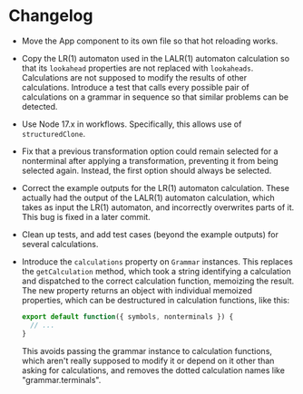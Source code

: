 # Changelog

* Move the App component to its own file so that hot reloading works.

* Copy the LR(1) automaton used in the LALR(1) automaton calculation so that its `lookahead` properties are not replaced with `lookaheads`. Calculations are not supposed to modify the results of other calculations. Introduce a test that calls every possible pair of calculations on a grammar in sequence so that similar problems can be detected.

* Use Node 17.x in workflows. Specifically, this allows use of `structuredClone`.

* Fix that a previous transformation option could remain selected for a nonterminal after applying a transformation, preventing it from being selected again. Instead, the first option should always be selected.

* Correct the example outputs for the LR(1) automaton calculation. These actually had the output of the LALR(1) automaton calculation, which takes as input the LR(1) automaton, and incorrectly overwrites parts of it. This bug is fixed in a later commit.

* Clean up tests, and add test cases (beyond the example outputs) for several calculations.

* Introduce the `calculations` property on `Grammar` instances. This replaces the `getCalculation` method, which took a string identifying a calculation and dispatched to the correct calculation function, memoizing the result. The new property returns an object with individual memoized properties, which can be destructured in calculation functions, like this:

  ```js
  export default function({ symbols, nonterminals }) {
    // ...
  }
  ```
  
  This avoids passing the grammar instance to calculation functions, which aren't really supposed to modify it or depend on it other than asking for calculations, and removes the dotted calculation names like "grammar.terminals".
